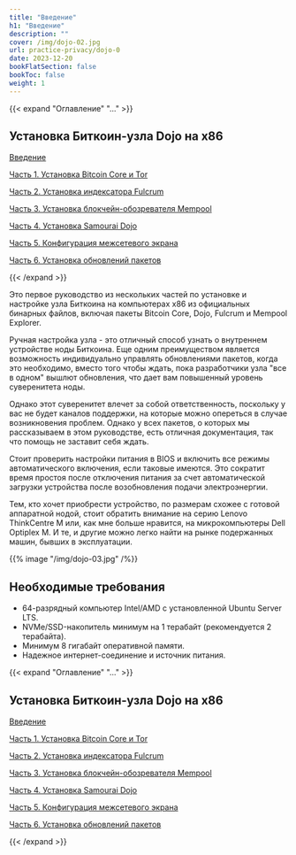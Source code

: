 ```yaml
---
title: "Введение"
h1: "Введение"
description: ""
cover: /img/dojo-02.jpg
url: practice-privacy/dojo-0
date: 2023-12-20
bookFlatSection: false
bookToc: false
weight: 1
---
```


{{< expand "Оглавление" "..." >}}

## Установка Биткоин-узла Dojo на x86

[Введение](/practice-privacy/dojo-0)

[Часть 1. Установка Bitcoin Core и Tor](/practice-privacy/dojo-1)

[Часть 2. Установка индексатора Fulcrum](/practice-privacy/dojo-2)

[Часть 3. Установка блокчейн-обозревателя Mempool](/practice-privacy/dojo-3)

[Часть 4. Установка Samourai Dojo](/practice-privacy/dojo-4)

[Часть 5. Конфигурация межсетевого экрана](/practice-privacy/dojo-5)

[Часть 6. Установка обновлений пакетов](/practice-privacy/dojo-6)

{{< /expand >}}

Это первое руководство из нескольких частей по установке и настройке узла Биткоина на компьютерах x86 из официальных бинарных файлов, включая пакеты Bitcoin Core, Dojo, Fulcrum и Mempool Explorer.

Ручная настройка узла - это отличный способ узнать о внутреннем устройстве ноды Биткоина. Еще одним преимуществом является возможность индивидуально управлять обновлениями пакетов, когда это необходимо, вместо того чтобы ждать, пока разработчики узла "все в одном" вышлют обновления, что дает вам повышенный уровень суверенитета ноды.

Однако этот суверенитет влечет за собой ответственность, поскольку у вас не будет каналов поддержки, на которые можно опереться в случае возникновения проблем. Однако у всех пакетов, о которых мы рассказываем в этом руководстве, есть отличная документация, так что помощь не заставит себя ждать.

Стоит проверить настройки питания в BIOS и включить все режимы автоматического включения, если таковые имеются. Это сократит время простоя после отключения питания за счет автоматической загрузки устройства после возобновления подачи электроэнергии.

Тем, кто хочет приобрести устройство, по размерам схожее с готовой аппаратной нодой, стоит обратить внимание на серию Lenovo ThinkCentre M или, как мне больше нравится, на микрокомпьютеры Dell Optiplex M. И те, и другие можно легко найти на рынке подержанных машин, бывших в эксплуатации.

{{% image "/img/dojo-03.jpg" /%}}

## Необходимые требования

- 64-разрядный компьютер Intel/AMD с установленной Ubuntu Server LTS.
- NVMe/SSD-накопитель минимум на 1 терабайт (рекомендуется 2 терабайта).
- Минимум 8 гигабайт оперативной памяти.
- Надежное интернет-соединение и источник питания.

{{< expand "Оглавление" "..." >}}

## Установка Биткоин-узла Dojo на x86

[Введение](/practice-privacy/dojo-0)

[Часть 1. Установка Bitcoin Core и Tor](/practice-privacy/dojo-1)

[Часть 2. Установка индексатора Fulcrum](/practice-privacy/dojo-2)

[Часть 3. Установка блокчейн-обозревателя Mempool](/practice-privacy/dojo-3)

[Часть 4. Установка Samourai Dojo](/practice-privacy/dojo-4)

[Часть 5. Конфигурация межсетевого экрана](/practice-privacy/dojo-5)

[Часть 6. Установка обновлений пакетов](/practice-privacy/dojo-6)

{{< /expand >}}
